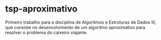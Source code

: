 # tsp-aproximativo
Primeiro trabalho para a disciplina de Algoritmos e Estruturas de Dados III, que consiste no desenvolvimento de um algoritmo aproximativo para resolver o problema do caixeiro viajante.
